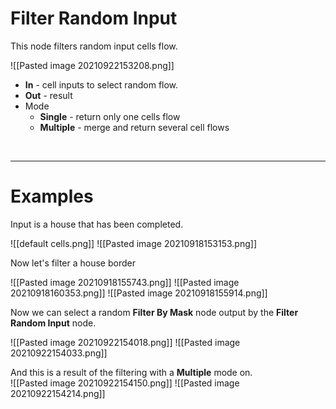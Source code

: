 # **Filter Random Input**
This node filters random input cells flow.  

![[Pasted image 20210922153208.png]]  

- **In** -  cell inputs to select random flow.
- **Out** - result
- Mode
	- **Single** - return only one cells flow
	- **Multiple** - merge and return several cell flows
<br />

--------

# Examples
Input is a house that has been completed.  

![[default cells.png]]
![[Pasted image 20210918153153.png]]

Now let's filter a house border  

![[Pasted image 20210918155743.png]]
![[Pasted image 20210918160353.png]]
![[Pasted image 20210918155914.png]]

Now we can select a random **Filter By Mask** node output by the **Filter Random Input** node.  

![[Pasted image 20210922154018.png]]
![[Pasted image 20210922154033.png]]

And this is a result of the filtering with a **Multiple** mode on.  
![[Pasted image 20210922154150.png]]
![[Pasted image 20210922154214.png]]